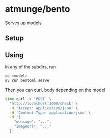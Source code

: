 # atmunge/bento

Serves up models


## Setup




## Using

In any of the subdirs, run

```sh
cd <model>
uv run bentoml serve
```

Then you can curl, body depending on the model

```sh
time curl -X 'POST' \
  'http://localhost:3000/check' \
  -H 'Accept: application/json' \
  -H 'Content-Type: application/json' \
  -d '{
    "message": "...",
    "imageUrl": "..."
  }'
```
